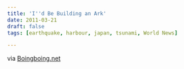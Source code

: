 ```yaml
---
title: 'I''d Be Building an Ark'
date: 2011-03-21
draft: false
tags: [earthquake, harbour, japan, tsunami, World News]

---
```


via [Boingboing.net](http://feeds.boingboing.net/~r/boingboing/iBag/~3/nRyI6_3Ly5g/tsunami-vs-japanese.html)